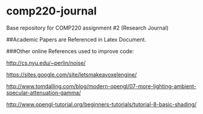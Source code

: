 # comp220-journal
Base repository for COMP220 assignment #2 (Research Journal)

##Academic Papers are Referenced in Latex Document.


###Other online References used to improve code:

http://cs.nyu.edu/~perlin/noise/

https://sites.google.com/site/letsmakeavoxelengine/

http://www.tomdalling.com/blog/modern-opengl/07-more-lighting-ambient-specular-attenuation-gamma/

http://www.opengl-tutorial.org/beginners-tutorials/tutorial-8-basic-shading/